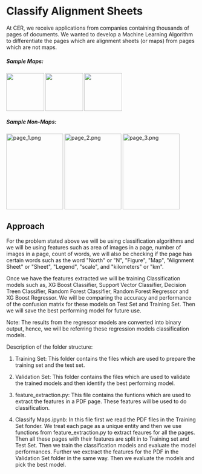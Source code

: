 # Classify Alignment Sheets  
At CER, we receive applications from companies containing thousands of pages of documents. We wanted to develop a Machine Learning Algorithm to differentiate the pages which are alignment sheets (or maps) from pages which are not maps.

##### Sample Maps:

<img align = "left" src="https://raw.githubusercontent.com/CER-REC/esa-data-bank_banque-donnees-ees/tree/master/imgs/map_1.PNG" width="100"/>
  <img align = "left" src="https://raw.githubusercontent.com/CER-REC/esa-data-bank_banque-donnees-ees/tree/master/imgs/map_2.PNG" width="100"/> 
  <img src="https://raw.githubusercontent.com/CER-REC/esa-data-bank_banque-donnees-ees/tree/master/imgs/map_3.PNG" width= "100"/>


##### Sample Non-Maps:
<img src="https://github.com/CER-REC/esa-data-bank_banque-donnees-ees/tree/master/imgs/page_1.PNG" alt="page_1.png" width="150" height = "200" />   <img src="https://github.com/CER-REC/esa-data-bank_banque-donnees-ees/tree/master/imgs/page_2.PNG" alt="page_2.png" width="150" height = "200" />   <img src="https://github.com/CER-REC/esa-data-bank_banque-donnees-ees/tree/master/imgs/page_3.PNG" alt="page_3.png" width="150" height = "200" />


## Approach 

For the problem stated above we will be using classification algorithms and we will be using features such as area of images in a page, number of images in a page, count of words, we will also be checking if the page has certain words such as the word "North" or "N", "Figure", "Map", "Alignment Sheet" or "Sheet", "Legend", "scale", and "kilometers" or "km".  

Once we have the features extracted we will be training Classification models such as, XG Boost Classifier, Support Vector Classifier, Decision Treen Classifier,  Random Forest Classifier, Random Forest Regressor and XG Boost Regressor. We will be comparing the accuracy and performance of the confusion matrix for these models on Test Set and Training Set. Then we will save the best performing model for future use.

Note: The results from the regressor models are converted into binary output, hence, we will be referring these regression models classification models. 


Description of the folder structure:
1. Training Set: This folder contains the files which are used to prepare the training set and the test set. 

2. Validation Set: This folder contains the files which are used to validate the trained models and then identify the best performing model. 

3. feature_extraction.py: This file contains the funtions which are used to extract the features in a PDF page. These features will be used to do classification.

4. Classify Maps.ipynb: In this file first we read the PDF files in the Training Set fonder. We treat each page as a unique entity and then we use functions from feature_extraction.py to extract feaures for all the pages. Then all these pages with their features are split in to Training set and Test Set. Then we train the classification models and evaluate the model performances. Further we exctract the features for the PDF in the Validation Set folder in the same way. Then we evaluate the models and pick the best model. 
